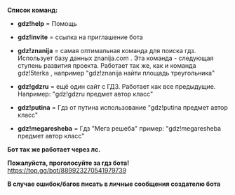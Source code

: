 **Список команд:**
- **gdz!help** = Помощь

- **gdz!invite** = ссылка на приглашение бота

- **gdz!znanija** = самая оптимальная команда для поиска гдз. Использует базу данных znanija.com . Эта команда - следующая ступень развития проекта. Работает так же, как и команда gdz!5terka , например "gdz!znanija найти площадь треугольника"

- **gdz!gdzru** = ещё один сайт с ГДЗ. Работает как все предыдущие. Например: "gdz!gdzru предмет автор класс"

- **gdz!putina** = Гдз от путина использование "gdz!putina предмет автор класс"

- **gdz!megaresheba** = Гдз "Мега решеба" пример: "gdz!megaresheba предмет автор класс"


**Бот так же работает через лс.**

**Пожалуйста, проголосуйте за гдз бота!**
https://top.gg/bot/889923270541979739

**В случае ошибок/багов писать в личные сообщения создателю бота**